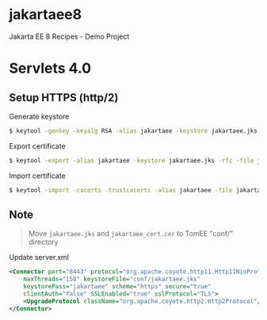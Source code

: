 # jakartaee8
Jakarta EE 8 Recipes - Demo Project

# Servlets 4.0
## Setup HTTPS (http/2)

Generate keystore
```sh
$ keytool -genkey -keyalg RSA -alias jakartaee -keystore jakartaee.jks -storepass jakartaee -validity 360 -keysize 1048
```

Export certificate
```sh
$ keytool -export -alias jakartaee -keystore jakartaee.jks -rfc -file jakartaee_cert.cer
```

Import certificate
```sh
$ keytool -import -cacerts -trustcacerts -alias jakartaee -file jakartaee_cert.cer
```
## Note
> Move `jakartaee.jks` and `jakartaee_cert.cer` to TomEE "conf/" directory 

Update server.xml
```xml
<Connector port="8443" protocol="org.apache.coyote.http11.Http11NioProtocol"
    maxThreads="150" keystoreFile="conf/jakartaee.jks"
    keystorePass="jakartaee" scheme="https" secure="true"
    clientAuth="false" SSLEnabled="true" sslProtocol="TLS">
    <UpgradeProtocol className="org.apache.coyote.http2.Http2Protocol"/>
</Connector>
```